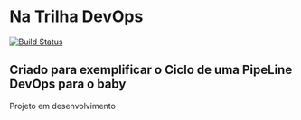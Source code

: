 # Na Trilha DevOps

<!-- Altere a Flag abaixo com sua URL do Travis -->
[![Build Status](https://travis-ci.org/rdigaum/DevOpsLab-HelloWorld.svg?branch=master)](https://travis-ci.org/rdigaum/DevOpsLab-HelloWorld)

## Criado para exemplificar o Ciclo de uma PipeLine DevOps para o baby

Projeto em desenvolvimento
